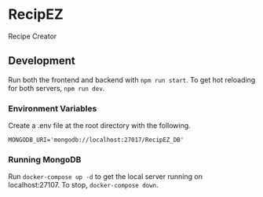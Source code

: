 # RecipEZ
Recipe Creator

## Development
Run both the frontend and backend with `npm run start`.
To get hot reloading for both servers, `npm run dev`.

### Environment Variables
Create a .env file at the root directory with the following.
```
MONGODB_URI='mongodb://localhost:27017/RecipEZ_DB'
```

### Running MongoDB
Run `docker-compose up -d` to get the local server running on localhost:27107.
To stop, `docker-compose down`.
